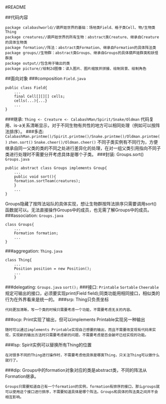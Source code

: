 #README

##代码内容
```
package calabashworld//葫芦娃世界的基础：场地类Field、格子类Cell、物/生物类Thing
package creatures//葫芦娃世界的所有生物：abstract类Creature、继承自Creature的具体生物类
package formation//阵法：abstract类Formation、继承自Formation的具体阵法类
package groups//生物群：abstract类Groups、继承自Groups的具体葫芦娃群类和妖怪群类
package output//包含用于输出的类
package picture//绘制2d图像：读入图片、图片缩放并拼接、绘制背景、绘制角色
```
##面向对象
###composition
`Field.java`
```
public class Field{
    ...
    final Cell[][][] cells;
    cells(...){...}
    ...
}
```
###继承:
`Thing <- Creature <- CalabashMan/Spirit/Snake/Oldman`
代码复用、is-a关系清晰显示，对于不同生物有共性的地方可以相同处理（例如可以按阵法排序）。
###多态:
`CalabashMan.printme()/Spirit.printme()/Snake.printme()/Oldman.printme()`
`zhen.sort()`
`Snake.cheer()/Oldman.cheer()`
不同子类实例有不同行为，方便继承自同一父类的类的不同之处进行差异化的处理，在对一组父类引用指向不同子类进行处理时不需要分开考虑具体是哪个子类。
###封装:
Groups.sort() 
`Groups.java`
```
public abstract class Groups implements Group{
    ...
    public void sort(){
    formation.sortTeam(creatures);
    }
    ...
}
```
Groups隐藏了按阵法站队的具体实现，想让生物群按阵法排序只需要调用sort()函数就可以。无法直接操作Groups中的成员，也无需了解Groups中的成员。
###association:
`Groups.java`
```
class Groups{
    ...
    Formation formation;
    ...
}
```
###aggregation:
`Thing.java`
```
class Thing{
    ...
    Position position = new Position();
    ...
    }
```
###delegating:
`Groups.java`
`sort();`
###接口:
`Printable` `Sortable` `Cheerable`
规定可输出的接口，必须要实现print(Field field);同类功能用相同接口，相似类的行为在外界看来是统一的。
###srp:
	Thing只负责坐标
	
	代码更加清晰，写一个类的时候只需要考虑一个功能，不需要考虑无关的内容。
###ocp:
	Print实现了输出，但可以implements Printable实现另一种输出
	
	随时可以通过implements Printable实现自己想要的输出，而且不需要改变现有代码来实现，实现新的输出方法时只需要考虑新的问题，不需要考虑是否会破坏已经实现的功能。
###lsp:
	Spirit实例可以替换所有Thing的位置
	
	在对很多不同的Thing进行操作时，不需要考虑他具体是哪类Thing，只关注Thing可以做什么就行了。
###dip:
	Groups中的formation对象对应的类是abstract类，不同的阵法从Formation继承。
	
	Groups只需要知道自己有一个formation的实例，formation有排序的接口，那么groups就可以使用这个接口进行排序，不需要知道具体是哪个阵法。Groups和具体的阵法类之间并不会相互影响。
